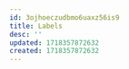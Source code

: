 ```yaml
---
id: 3ojhoeczudbmo6uaxz56is9
title: Labels
desc: ''
updated: 1718357872632
created: 1718357872632
---
```

